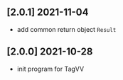 ## [2.0.1] 2021-11-04
- add common return object  `Result`

## [2.0.0] 2021-10-28
- init program for TagVV 